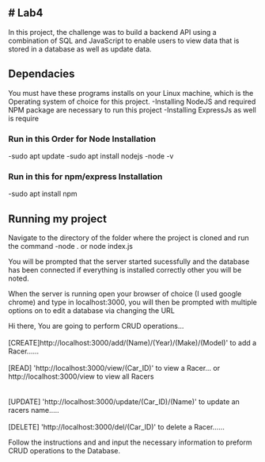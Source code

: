 <h2># Lab4</h2>	

In this project, the challenge was to build a backend API using a combination of SQL and JavaScript to enable users to view data that is stored in a database as well as update data.

<h2> Dependacies </h2>
You must have these programs installs on your Linux machine, which is the Operating system of choice for this project.
  -Installing NodeJS and required NPM package are necessary to run this project
  -Installing ExpressJs as well is require
  
  <h3>Run in this Order for Node Installation</h3>
  -sudo apt update
  -sudo apt install nodejs
  -node -v 
 
 <h3>Run in this for npm/express Installation </h3>
  -sudo apt install npm
  
<h2> Running my project</h2>
Navigate to the directory of the folder where the project is cloned and run the command
-node . or node index.js

You will be prompted that the server started sucessfully and the database has been connected if everything is installed correctly other you will be noted.

When the server is running open your browser of choice (I used google chrome) and type in localhost:3000, you will then be prompted with multiple options on to edit a database via changing the URL

Hi there, You are going to perform CRUD operations...<br></br>[CREATE]http://localhost:3000/add/(Name)/(Year)/(Make)/(Model)' to add a Racer......<br></br>               [READ] 'http://localhost:3000/view/(Car_ID)' to view a Racer... or  http://localhost:3000/view to view all Racers<br></br>                                                                         
[UPDATE] 'http://localhost:3000/update/(Car_ID)/(Name)' to update an racers name.....<br></br>               [DELETE] 'http://localhost:3000/del/(Car_ID)' to delete a Racer......

Follow the instructions and and input the necessary information to preform CRUD operations to the Database.



